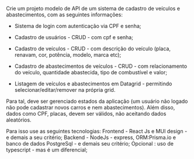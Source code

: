 Crie um projeto modelo de API de um sistema de cadastro de veículos e abastecimentos, com as seguintes informações:

- Sistema de login com autenticação via CPF e senha;

- Cadastro de usuários - CRUD - com cpf e senha;

- Cadastro de veículos - CRUD -  com descrição do veículo (placa, renavam, cor, potência, modelo, marca etc);

- Cadastro de abastecimentos de veículos - CRUD -  com relacionamento do veículo, quantidade abastecida, tipo de combustível e valor;

- Listagem de veículos e abastecimentos em Datagrid - permitindo selecionar/editar/remover na própria grid.

Para tal, deve ser gerenciado estados da aplicação (um usuário não logado não pode cadastrar novos carros e nem abastecimentos). Além disso, dados como CPF, placas, devem ser válidos, não aceitando dados aleatórios.

Para isso use as seguintes tecnologias:
Frontend - React Js e MUI design - e demais a seu critério;
Backend - NodeJs - express, ORM:Prisma.io e banco de dados PostgreSql - e demais seu critério;
Opcional : uso de typescript - mas é um diferencial;
